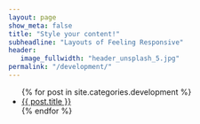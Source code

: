 ```yaml
---
layout: page
show_meta: false
title: "Style your content!"
subheadline: "Layouts of Feeling Responsive"
header:
   image_fullwidth: "header_unsplash_5.jpg"
permalink: "/development/"
---
```

<ul>
    {% for post in site.categories.development %}
    <li><a href="{{ site.url }}{{ post.url }}">{{ post.title }}</a></li>
    {% endfor %}
</ul>

